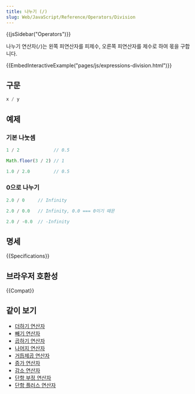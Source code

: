```yaml
---
title: 나누기 (/)
slug: Web/JavaScript/Reference/Operators/Division
---
```

{{jsSidebar("Operators")}}

나누기 연산자(`/`)는 왼쪽 피연산자를 피제수, 오른쪽 피연산자를 제수로 하여 몫을 구합니다.

{{EmbedInteractiveExample("pages/js/expressions-division.html")}}

## 구문

```js
x / y
```

## 예제

### 기본 나눗셈

```js
1 / 2             // 0.5

Math.floor(3 / 2) // 1

1.0 / 2.0         // 0.5
```

### 0으로 나누기

```js
2.0 / 0     // Infinity

2.0 / 0.0   // Infinity, 0.0 === 0이기 때문

2.0 / -0.0  // -Infinity
```

## 명세

{{Specifications}}

## 브라우저 호환성

{{Compat}}

## 같이 보기

- [더하기 연산자](/ko/docs/Web/JavaScript/Reference/Operators/Addition)
- [빼기 연산자](/ko/docs/Web/JavaScript/Reference/Operators/Subtraction)
- [곱하기 연산자](/ko/docs/Web/JavaScript/Reference/Operators/Multiplication)
- [나머지 연산자](/ko/docs/Web/JavaScript/Reference/Operators/Remainder)
- [거듭제곱 연산자](/ko/docs/Web/JavaScript/Reference/Operators/Exponentiation)
- [증가 연산자](/ko/docs/Web/JavaScript/Reference/Operators/Increment)
- [감소 연산자](/ko/docs/Web/JavaScript/Reference/Operators/Decrement)
- [단항 부정 연산자](/ko/docs/Web/JavaScript/Reference/Operators/Unary_negation)
- [단항 플러스 연산자](/ko/docs/Web/JavaScript/Reference/Operators/Unary_plus)
